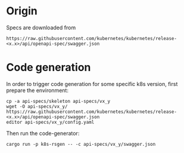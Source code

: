 # Origin

Specs are downloaded from
```
https://raw.githubusercontent.com/kubernetes/kubernetes/release-<x.x>/api/openapi-spec/swagger.json
```

# Code generation

In order to trigger code generation for some specific k8s version, first prepare the environment:

```
cp -a api-specs/skeleton api-specs/vx_y
wget -O api-specs/vx_y/ https://raw.githubusercontent.com/kubernetes/kubernetes/release-<x.x>/api/openapi-spec/swagger.json
editor api-specs/vx_y/config.yaml
```

Then run the code-generator:
```
cargo run -p k8s-rsgen -- -c api-specs/vx_y/swagger.json
```
